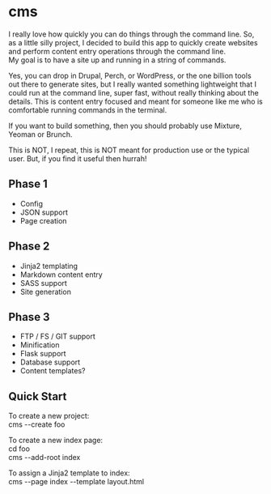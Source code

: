 cms
===============
I really love how quickly you can do things through the command line.  So, as a little silly project, I decided
to build this app to quickly create websites and perform content entry operations through the command line.  
My goal is to have a site up and running in a string of commands.  

Yes, you can drop in Drupal, Perch, or WordPress, or the one billion tools out there to generate sites, but
I really wanted something lightweight that I could run at the command line, super fast, without really thinking
about the details.  This is content entry focused and meant for someone like me who is comfortable running
commands in the terminal.

If you want to build something, then you should probably use Mixture, Yeoman or Brunch.

This is NOT, I repeat, this is NOT meant for production use or the typical user.  But, if you find it useful
then hurrah!


Phase 1
---------------------
- Config
- JSON support
- Page creation

Phase 2 
---------------------
- Jinja2 templating
- Markdown content entry
- SASS support
- Site generation

Phase 3 
---------------------
- FTP / FS / GIT support
- Minification
- Flask support
- Database support
- Content templates?


Quick Start
---------------------
To create a new project:<br/>
cms --create foo

To create a new index page:<br/>
cd foo<br/>
cms --add-root index

To assign a Jinja2 template to index:<br/>
cms --page index --template layout.html
